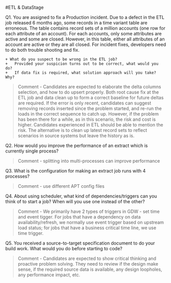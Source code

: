 #ETL & DataStage

Q1.	You are assigned to fix a Production incident.  Due to a defect in the ETL job released 6 months ago, some records in a time variant table are erroneous.   The table contains record sets of a million accounts  (one row for each attribute of an account).  For each accounts, only some attributes are active and some are closed.  However, in this table, either all attributes of an account are active or they are all closed.  For incident fixes, developers need to do both trouble shooting and fix.

    + What do you suspect to be wrong in the ETL job?
    +	Provided your suspicion turns out to be correct, what would you do?
    +	If data fix is required, what solution approach will you take?  Why?

>Comment - Candidates are expected to elaborate the delta columns selection, and how to do upsert properly. Both root cause fix at the ETL job and data clean up to form a correct baseline for future deltas are required. If the error is only recent, candidates can suggest removing records inserted since the problem started, and re-run the loads in the correct sequence to catch up.  However, if the problem has been there for a while, as in this scenario, the risk and cost is higher.  Candidates experienced in ETL should be able to mention the risk. The alternative is to clean up latest record sets to reflect scenarios in source systems but leave the history as is.

Q2. How would you improve the performance of an extract which is currently single process?

>Comment - splitting into multi-processes can improve performance

Q3. What is the configuration for making an extract job runs with 4 processes?

>Comment - use different APT config files

Q4. About using scheduler, what kind of dependencies/triggers can you think of to start a job?  When will you use one instead of the other?

>Comment - We primarily have 2 types of triggers in GDW - set time and event tigger.  For jobs that have a dependency on data availability/refresh, we normally use event trigger based on upstream load status; for jobs that have a business critical time line, we use time trigger.

Q5. You received a source-to-target specification document to do your build work. What would you do before starting to code?

>Comment - Candidates are expected to show critical thinking and proactive problem solving.  They need to review if the design make sense, if the required source data is available, any design loopholes, any performance impact, etc.

